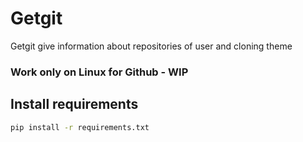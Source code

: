# Getgit
Getgit give information about repositories of user and cloning theme

### Work only on Linux for Github - WIP

## Install  requirements
```sh
pip install -r requirements.txt 
```
